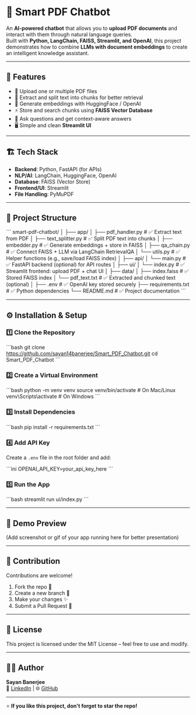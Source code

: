 # 📄 Smart PDF Chatbot  

An **AI-powered chatbot** that allows you to **upload PDF documents** and interact with them through natural language queries.  
Built with **Python, LangChain, FAISS, Streamlit, and OpenAI**, this project demonstrates how to combine **LLMs with document embeddings** to create an intelligent knowledge assistant.  

---

## 🚀 Features  
- 📂 Upload one or multiple PDF files  
- 🔎 Extract and split text into chunks for better retrieval  
- 🧠 Generate embeddings with HuggingFace / OpenAI  
- ⚡ Store and search chunks using **FAISS Vector Database**  
- 💬 Ask questions and get context-aware answers  
- 🖥️ Simple and clean **Streamlit UI**  

---

## 🏗️ Tech Stack  
- **Backend**: Python, FastAPI (for APIs)  
- **NLP/AI**: LangChain, HuggingFace, OpenAI  
- **Database**: FAISS (Vector Store)  
- **Frontend/UI**: Streamlit  
- **File Handling**: PyMuPDF  

---

## 📂 Project Structure  

\`\`\`
smart-pdf-chatbot/
│
├── app/
│   ├── pdf_handler.py        # ✅ Extract text from PDF
│   ├── text_splitter.py      # ✅ Split PDF text into chunks
│   ├── embedder.py           # ✅ Generate embeddings + store in FAISS
│   ├── qa_chain.py           # ✅ Connect FAISS + LLM via LangChain RetrievalQA
│   └── utils.py              # ✅ Helper functions (e.g., save/load FAISS index)
│
├── api/
│   └── main.py               # ✅ FastAPI backend (optional) for API routes
│
├── ui/
│   └── index.py              # ✅ Streamlit frontend: upload PDF + chat UI
│
├── data/
│   ├── index.faiss           # ✅ Stored FAISS index
│   └── pdf_text.txt          # ✅ Extracted and chunked text (optional)
│
├── .env                      # ✅ OpenAI key stored securely
├── requirements.txt          # ✅ Python dependencies
└── README.md                 # ✅ Project documentation
\`\`\`

---

## ⚙️ Installation & Setup  

### 1️⃣ Clone the Repository  
\`\`\`bash
git clone https://github.com/sayan14banerjee/Smart_PDF_Chatbot.git
cd Smart_PDF_Chatbot
\`\`\`

### 2️⃣ Create a Virtual Environment
\`\`\`bash
python -m venv venv
source venv/bin/activate   # On Mac/Linux
venv\Scripts\activate      # On Windows
\`\`\`

### 3️⃣ Install Dependencies
\`\`\`bash
pip install -r requirements.txt
\`\`\`

### 4️⃣ Add API Key
Create a `.env` file in the root folder and add:

\`\`\`ini
OPENAI_API_KEY=your_api_key_here
\`\`\`

### 5️⃣ Run the App
\`\`\`bash
streamlit run ui/index.py
\`\`\`

---

## 📸 Demo Preview
(Add screenshot or gif of your app running here for better presentation)

---

## 🤝 Contribution
Contributions are welcome!

1. Fork the repo 🍴
2. Create a new branch 🌱
3. Make your changes ✨
4. Submit a Pull Request 🚀

---

## 📜 License
This project is licensed under the MIT License – feel free to use and modify.

---

## 👨‍💻 Author
**Sayan Banerjee**  
🔗 [LinkedIn](https://linkedin.com/in/sayan14banerjee) | 🌐 [GitHub](https://github.com/sayan14banerjee)

---

⭐ **If you like this project, don't forget to star the repo!**

